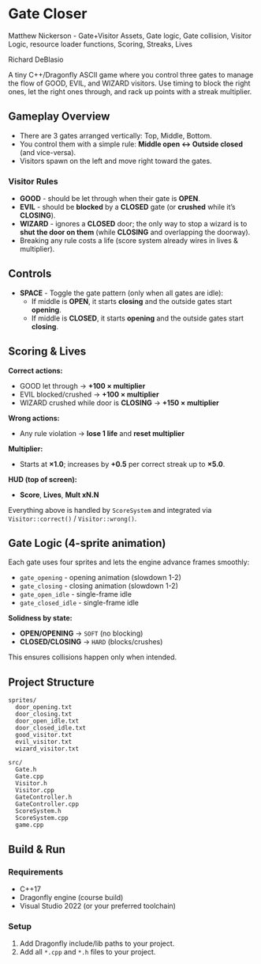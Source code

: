 
# Gate Closer
Matthew Nickerson - Gate+Visitor Assets, Gate logic, Gate collision, Visitor Logic, resource loader functions, Scoring, Streaks, Lives

Richard DeBlasio

A tiny C++/Dragonfly ASCII game where you control three gates to manage the flow of GOOD, EVIL, and WIZARD visitors. Use timing to block the right ones, let the right ones through, and rack up points with a streak multiplier.

## Gameplay Overview

- There are 3 gates arranged vertically: Top, Middle, Bottom.
- You control them with a simple rule: **Middle open <-> Outside closed** (and vice-versa).
- Visitors spawn on the left and move right toward the gates.

### Visitor Rules
- **GOOD** - should be let through when their gate is **OPEN**.
- **EVIL** - should be **blocked** by a **CLOSED** gate (or **crushed** while it’s **CLOSING**).
- **WIZARD** - ignores a **CLOSED** door; the only way to stop a wizard is to **shut the door on them** (while **CLOSING** and overlapping the doorway).
- Breaking any rule costs a life (score system already wires in lives & multiplier).

## Controls

- **SPACE** - Toggle the gate pattern (only when all gates are idle):
  - If middle is **OPEN**, it starts **closing** and the outside gates start **opening**.
  - If middle is **CLOSED**, it starts **opening** and the outside gates start **closing**.

## Scoring & Lives

**Correct actions:**
- GOOD let through -> **+100 × multiplier**
- EVIL blocked/crushed -> **+100 × multiplier**
- WIZARD crushed while door is **CLOSING** → **+150 × multiplier**

**Wrong actions:**
- Any rule violation -> **lose 1 life** and **reset multiplier**

**Multiplier:**
- Starts at **×1.0**; increases by **+0.5** per correct streak up to **×5.0**.

**HUD (top of screen):**
- **Score**, **Lives**, **Mult xN.N**

Everything above is handled by `ScoreSystem` and integrated via `Visitor::correct()` / `Visitor::wrong()`.

## Gate Logic (4-sprite animation)

Each gate uses four sprites and lets the engine advance frames smoothly:

- `gate_opening` - opening animation (slowdown 1-2)
- `gate_closing` - closing animation (slowdown 1-2)
- `gate_open_idle` - single-frame idle
- `gate_closed_idle` - single-frame idle

**Solidness by state:**
- **OPEN/OPENING** -> `SOFT` (no blocking)
- **CLOSED/CLOSING** -> `HARD` (blocks/crushes)

This ensures collisions happen only when intended.

## Project Structure

```text
sprites/
  door_opening.txt
  door_closing.txt
  door_open_idle.txt
  door_closed_idle.txt
  good_visitor.txt
  evil_visitor.txt
  wizard_visitor.txt

src/
  Gate.h
  Gate.cpp
  Visitor.h
  Visitor.cpp
  GateController.h
  GateController.cpp
  ScoreSystem.h
  ScoreSystem.cpp
  game.cpp
```

## Build & Run

### Requirements
- C++17
- Dragonfly engine (course build)
- Visual Studio 2022 (or your preferred toolchain)

### Setup
1. Add Dragonfly include/lib paths to your project.
2. Add all `*.cpp` and `*.h` files to your project.
